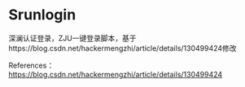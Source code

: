 # Srunlogin
深澜认证登录，ZJU一键登录脚本，基于https://blog.csdn.net/hackermengzhi/article/details/130499424修改


References：https://blog.csdn.net/hackermengzhi/article/details/130499424

